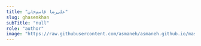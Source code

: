 ```yaml
--- 
title: "علی‌رضا قاسم‌خان" 
slug: ghasemkhan 
subTitle: "null" 
role: "author" 
image: "https://raw.githubusercontent.com/asmaneh/asmaneh.github.io/master/assets/img/authors/ghasemkhan.jpg" 
--- 
```

